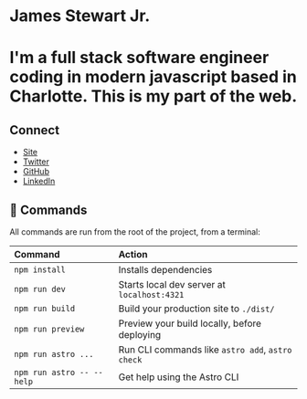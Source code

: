 # James Stewart Jr.

# I'm a full stack software engineer coding in modern javascript based in Charlotte. This is my part of the web.

## Connect

- [Site](https://www.jamestewartjr.com/)
- [Twitter](https://twitter.com/jamestewartjr/)
- [GitHub](https://github.com/jamestewartjr/)
- [LinkedIn](https://linkedin.com/in/jamestewartjr/)


## 🧞 Commands

All commands are run from the root of the project, from a terminal:

| Command                   | Action                                           |
| :------------------------ | :----------------------------------------------- |
| `npm install`             | Installs dependencies                            |
| `npm run dev`             | Starts local dev server at `localhost:4321`      |
| `npm run build`           | Build your production site to `./dist/`          |
| `npm run preview`         | Preview your build locally, before deploying     |
| `npm run astro ...`       | Run CLI commands like `astro add`, `astro check` |
| `npm run astro -- --help` | Get help using the Astro CLI                     |
